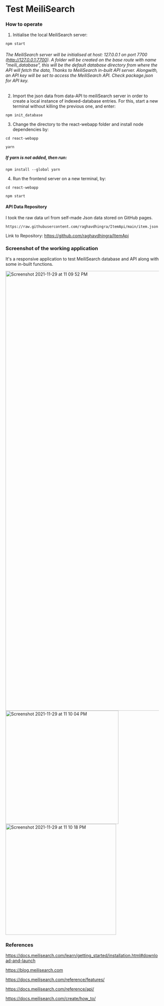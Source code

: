 # Test MeiliSearch

### How to operate

1. Initialise the local MeiliSearch server:

```
npm start
```

###### The MeiliSearch server will be initialised at host: 127.0.0.1 on port 7700 (http://127.0.0.1:7700). A folder will be created on the base route with name "meili_database", this will be the default database directory from where the API will fetch the data, Thanks to MeiliSearch in-built API server. Alongwith, an API key will be set to access the MeiliSearch API. Check package.json for API key.

2. Import the json data from data-API to meiliSearch server in order to create a local instance of indexed-database entries. For this, start a new terminal without killing the previous one, and enter:

```
npm init_database
```

3. Change the directory to the react-webapp folder and install node dependencies by:

```
cd react-webapp

yarn
```

##### If yarn is not added, then run:

```
npm install --global yarn
```

4. Run the frontend server on a new terminal, by:

```
cd react-webapp

npm start
```

#### API Data Repository
I took the raw data url from self-made Json data stored on GitHub pages.

```
https://raw.githubusercontent.com/raghavdhingra/ItemApi/main/item.json
```

Link to Repository: https://github.com/raghavdhingra/ItemApi

### Screenshot of the working application

It's a responsive application to test MeiliSearch database and API along with some in-built functions.

<img width="1440" alt="Screenshot 2021-11-29 at 11 09 52 PM" src="https://user-images.githubusercontent.com/24492201/143916583-de73e3ff-8ecc-4444-8669-6981b43d589b.png">
<img width="371" alt="Screenshot 2021-11-29 at 11 10 04 PM" src="https://user-images.githubusercontent.com/24492201/143916626-00878c52-0647-4628-844f-2dde2658861e.png">
<img width="363" alt="Screenshot 2021-11-29 at 11 10 18 PM" src="https://user-images.githubusercontent.com/24492201/143916634-c457ff4a-012d-4011-bd5c-7434be1dc2e1.png">


### References

https://docs.meilisearch.com/learn/getting_started/installation.html#download-and-launch

https://blog.meilisearch.com

https://docs.meilisearch.com/reference/features/

https://docs.meilisearch.com/reference/api/

https://docs.meilisearch.com/create/how_to/
